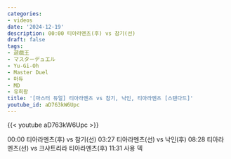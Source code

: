 ```yaml
---
categories:
- videos
date: '2024-12-19'
description: 00:00 티아라멘츠(후) vs 참기(선)
draft: false
tags:
- 遊戯王
- マスターデュエル
- Yu-Gi-Oh
- Master Duel
- 마듀
- MD
- 유희왕
title: '[마스터 듀얼] 티아라멘츠 vs 참기, 낙인, 티아라멘츠 [스탠다드]'
youtube_id: aD763kW6Upc
---
```



{{< youtube aD763kW6Upc >}}

00:00 티아라멘츠(후) vs 참기(선)
03:27 티아라멘츠(선) vs 낙인(후)
08:28 티아라멘츠(선) vs 크샤트리라 티아라멘츠(후)
11:31 사용 덱